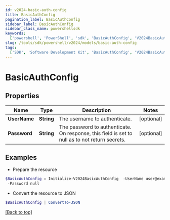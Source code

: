 ```yaml
---
id: v2024-basic-auth-config
title: BasicAuthConfig
pagination_label: BasicAuthConfig
sidebar_label: BasicAuthConfig
sidebar_class_name: powershellsdk
keywords:
  ['powershell', 'PowerShell', 'sdk', 'BasicAuthConfig', 'V2024BasicAuthConfig']
slug: /tools/sdk/powershell/v2024/models/basic-auth-config
tags:
  ['SDK', 'Software Development Kit', 'BasicAuthConfig', 'V2024BasicAuthConfig']
---
```


# BasicAuthConfig

## Properties

| Name | Type | Description | Notes |
| --- | --- | --- | --- |
| **UserName** | **String** | The username to authenticate. | [optional] |
| **Password** | **String** | The password to authenticate. On response, this field is set to null as to not return secrets. | [optional] |

## Examples

- Prepare the resource

```powershell
$BasicAuthConfig = Initialize-V2024BasicAuthConfig  -UserName user@example.com `
 -Password null
```

- Convert the resource to JSON

```powershell
$BasicAuthConfig | ConvertTo-JSON
```

[[Back to top]](#)
